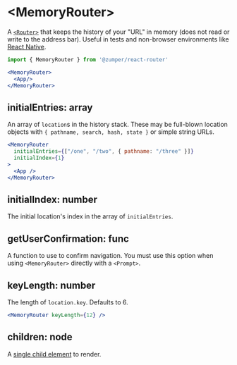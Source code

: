 # &lt;MemoryRouter>

A [`<Router>`](Router.md) that keeps the history of your "URL" in memory (does not read or write to the address bar). Useful in tests and non-browser environments like [React Native](https://facebook.github.io/react-native/).

```jsx
import { MemoryRouter } from '@zumper/react-router'

<MemoryRouter>
  <App/>
</MemoryRouter>
```

## initialEntries: array

An array of `location`s in the history stack. These may be full-blown location objects with `{ pathname, search, hash, state }` or simple string URLs.

```jsx
<MemoryRouter
  initialEntries={["/one", "/two", { pathname: "/three" }]}
  initialIndex={1}
>
  <App />
</MemoryRouter>
```

## initialIndex: number

The initial location's index in the array of `initialEntries`.

## getUserConfirmation: func

A function to use to confirm navigation. You must use this option when using `<MemoryRouter>` directly with a `<Prompt>`.

## keyLength: number

The length of `location.key`. Defaults to 6.

```jsx
<MemoryRouter keyLength={12} />
```

## children: node

A [single child element](https://facebook.github.io/react/docs/react-api.html#react.children.only) to render.
